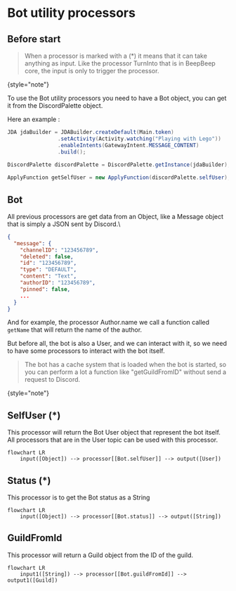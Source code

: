 # Bot utility processors

## Before start

> When a processor is marked with a (*) it means that it can take anything as input.
> Like the processor TurnInto that is in BeepBeep core, the input is only to trigger the processor.
> 
{style="note"}

To use the Bot utility processors you need to have a Bot object, you can get it from the DiscordPalette object.

Here an example :
```java
JDA jdaBuilder = JDABuilder.createDefault(Main.token)
                .setActivity(Activity.watching("Playing with Lego"))
                .enableIntents(GatewayIntent.MESSAGE_CONTENT)
                .build();
                
DiscordPalette discordPalette = DiscordPalette.getInstance(jdaBuilder);

ApplyFunction getSelfUser = new ApplyFunction(discordPalette.selfUser);
```

## Bot

All previous processors are get data from an Object, like a Message object that is simply a JSON sent by Discord.\

```json
{
  "message": {
    "channelID": "123456789",
    "deleted": false,
    "id": "123456789",
    "type": "DEFAULT",
    "content": "Text",
    "authorID": "123456789",
    "pinned": false,
    ...
  }
}
```

And for example, the processor Author.name we call a function called `getName` that will return the name of the author.

But before all, the bot is also a User, and we can interact with it, so we need to have some processors to interact with the bot itself.

> The bot has a cache system that is loaded when the bot is started, so you can perform a lot a function like "getGuildFromID"
> without send a request to Discord.
> 
{style="note"}


## SelfUser (*)

This processor will return the Bot User object that represent the bot itself.
All processors that are in the User topic can be used with this processor.

```mermaid
flowchart LR
    input([Object]) --> processor[[Bot.selfUser]] --> output([User])
```

## Status (*)

This processor is to get the Bot status as a String

```mermaid
flowchart LR
    input([Object]) --> processor[[Bot.status]] --> output([String])
```

## GuildFromId

This processor will return a Guild object from the ID of the guild.

```mermaid
flowchart LR
    input1([String]) --> processor[[Bot.guildFromId]] --> output1([Guild])
```
